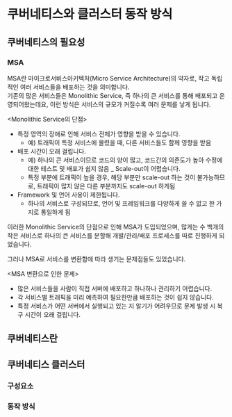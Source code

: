 # 쿠버네티스와 클러스터 동작 방식

## 쿠버네티스의 필요성
### MSA
MSA란 마이크로서비스아키텍처(Micro Service Architecture)의 약자로, 작고 독립적인 여러 서비스들을 배포하는 것을 의미합니다.  
기존의 많은 서비스들은 Monolithic Service, 즉 하나의 큰 서비스를 통해 배포되고 운영되어왔는데요, 이런 방식은 서비스의 규모가 커질수록 여러 문제를 낳게 됩니다.  

<Monolithic Service의 단점>
- 특정 영역의 장애로 인해 서비스 전체가 영향을 받을 수 있습니다.  
    - 예) 트래픽이 특정 서비스에 몰렸을 때, 다른 서비스들도 함께 영향을 받음
-  배포 시간이 오래 걸립니다.
    - 예) 하나의 큰 서비스이므로 코드의 양이 많고, 코드간의 의존도가 높아 수정에 대한 테스트 및 배포가 쉽지 않음
_ Scale-out이 어렵습니다.  
    - 특정 부분에 트래픽이 높을 경우, 해당 부분만 scale-out 하는 것이 불가능하므로, 트래픽이 많지 않은 다른 부분까지도 scale-out 하게됨  
- Framework 및 언어 사용이 제한됩니다.
    - 하나의 서비스로 구성되므로, 언어 및 프레임워크를 다양하게 쓸 수 없고 한 가지로 통일하게 됨

이러한 Monolithic Service의 단점으로 인해 MSA가 도입되었으며, 많게는 수 백개의 작은 서비스로 하나의 큰 서비스를 분할해 개발/관리/배포 프로세스를 따로 진행하게 되었습니다.  

그러나 MSA로 서비스를 변환함에 따라 생기는 문제점들도 있었습니다.  

<MSA 변환으로 인한 문제>
- 많은 서비스들을 사람이 직접 서버에 배포하고 하나하나 관리하기 어렵습니다.  
- 각 서비스별 트래픽을 미리 예측하여 필요한만큼 배포하는 것이 쉽지 않습니다.  
- 특정 서비스가 어떤 서버에서 실행되고 있는 지 알기가 어려우므로 문제 발생 시 복구 시간이 오래 걸립니다.  


## 쿠버네티스란


## 쿠버네티스 클러스터

### 구성요소

### 동작 방식